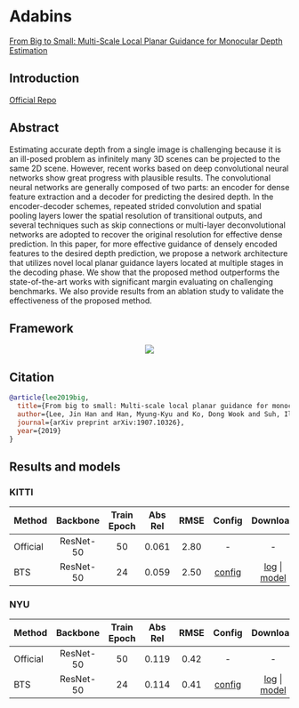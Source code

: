 # Adabins

[From Big to Small: Multi-Scale Local Planar Guidance for Monocular Depth Estimation](https://arxiv.org/abs/1907.10326)

## Introduction

<a href="https://github.com/cleinc/bts">Official Repo</a>

## Abstract

Estimating accurate depth from a single image is challenging because it is an ill-posed problem as infinitely many 3D scenes can be projected to the same 2D scene. However, recent works based on deep convolutional neural networks show great progress with plausible results. The convolutional neural networks are generally composed of two parts: an encoder for dense feature extraction and a decoder for predicting the desired depth. In the encoder-decoder schemes, repeated strided convolution and spatial pooling layers lower the spatial resolution of transitional outputs, and several techniques such as skip connections or multi-layer deconvolutional networks are adopted to recover the original resolution for effective dense prediction. In this paper, for more effective guidance of densely encoded features to the desired depth prediction, we propose a network architecture that utilizes novel local planar guidance layers located at multiple stages in the decoding phase. We show that the proposed method outperforms the state-of-the-art works with significant margin evaluating on challenging benchmarks. We also provide results from an ablation study to validate the effectiveness of the proposed method.


## Framework
<div align=center><img src="resources/images/bts.png"/></div>

## Citation

```bibtex
@article{lee2019big,
  title={From big to small: Multi-scale local planar guidance for monocular depth estimation},
  author={Lee, Jin Han and Han, Myung-Kyu and Ko, Dong Wook and Suh, Il Hong},
  journal={arXiv preprint arXiv:1907.10326},
  year={2019}
}
```

## Results and models

### KITTI

| Method | Backbone | Train Epoch | Abs Rel | RMSE | Config | Download |
| ------ | :--------: | :----: | :--------------: | :------: | :------: | :--------: |
| Official | ResNet-50 |  50   | 0.061 | 2.80 |  - | -
| BTS      | ResNet-50 |  24   | 0.059 | 2.50 |  [config](bts_r50_kitti_24e.py) | [log](resources/logs/bts_r50_kitti_24e.txt) \| [model](https://drive.google.com/file/d/1epjGHnEBbyxhauX0Ad43SSD71ldFMRpO/view?usp=sharing)


### NYU

| Method | Backbone | Train Epoch | Abs Rel | RMSE | Config | Download |
| ------ | :--------: | :----: | :--------------: | :------: |  :------: | :--------: |
| Official | ResNet-50 |  50   | 0.119 | 0.42 |  - | -
| BTS      | ResNet-50 |  24   | 0.114 | 0.41 |  [config](bts_r50_nyu_24e.py) | [log](resources/logs/bts_r50_nyu_24e.txt) \| [model](https://drive.google.com/file/d/1O8C57nq7Cydy4WGqNhR0Y3rxcUph7jcX/view?usp=sharing)

